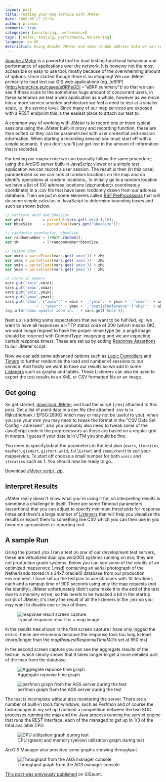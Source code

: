 ```yaml
---
layout: post
title: Testing your map service with JMeter
date: 2009-09-22 22:54
author: prinsmc
comments: true
categories: [monitoring, performance]
tags: [jmeter, tooling, performance, monitoring]
language: en-GB
description: Using Apache JMeter and some random address data we can run performance tests against a mapservice.
---
```

[Apache JMeter](http://jakarta.apache.org/jmeter/ "JMeter website") is a powerful tool for load 
testing functional behaviour and performance of applications over the network. It is however not 
the most accessible or easy to use tool, mostly because of the overwhelming amount of options. Once 
started though there is no stopping! We use JMeter primarily to load test our GIS web applications 
(eg. [eBRP](http://epractice.eu/cases/eBRPeGDI ="eBRP summary")) so that we can see if these scale 
to the sometimes huge amount of concurrent users, in these scenarios we test a web application as 
a whole, however as we move into a more service oriented architecture we feel a need to test at 
a smaller scale, ie. the service level. Since many of our map services are exposed with a REST 
endpoint this is the easiest place to attach our test to.

A common way of working with JMeter is to record one or more typical sessions using the JMeter 
built-in proxy and recording function, these are then edited so they can be parametrized with 
user credential and session information. When starting a recording session you must start off 
with a simple scenario, if you don't you'll just get lost in the amount of information that is recorded.

For testing our mapservice we can basically follow the same procedure; using the ArcGIS server 
built-in JavaScript viewer or a simple test application we can record a user session. The result 
is then (in this case) parametrized so we can look at random locations on the map and do identify 
operations at random locations., to initially go to a random location we have a list of 100 address 
locations (zip;number;x coordinate;y coordinate) in a .csv file that have been randomly drawn from 
our address database. Then we put in some elements called 
[BSF PreProcessors](http://jakarta.apache.org/jmeter/usermanual/component_reference.html#BSF_PreProcessor "BSF PreProcessor docs") 
that will do some simple calculus in JavaScript to determine bounding boxes and such as shown below.

```javascript
// retrieve wkid and bboxSize
var wkid         = parseInt(vars.get('wkid'),10);
var bboxSize     = parseFloat(vars.get('bboxSize'));

// randomize zoomfactor, bboxSize
var randomnumber = 1+Math.random();
var zM           = 5*randomnumber*bboxSize;

// resize bbox
var xmin = parseFloat(vars.get('xmin')) + zM;
var xmax = parseFloat(vars.get('xmax')) - zM;
var ymin = parseFloat(vars.get('ymin')) + zM;
var ymax = parseFloat(vars.get('ymax')) - zM;

// store in memory
vars.put('xmin',xmin);
vars.put('xmax',xmax);
vars.put('ymin',ymin);
vars.put('ymax',ymax);
vars.put('bbox','{"xmin":' + xmin + ',"ymin":' + ymin + ',"xmax":' + xmax 
              + ',"ymax":' + ymax + ',"spatialReference":{"wkid":' + wkid + '}}');
log.info('bbox updater zoom in: ' + vars.get('bbox'));
```

Next up is adding some expectations that we want to be fulfilled, eg. we want to have all responses 
a HTTP status code of 200 (which means OK), we want image request to have the proper mime type 
(ie. a png8 image should be returned with ContentType: image/png and we are expecting certain 
response times). These are set up by adding 
[Response Assertions](href="http://jakarta.apache.org/jmeter/usermanual/component_reference.html#Response_Assertion "Response Assertion docs") 
to our JMeter script.

Now we can add some advanced options such as 
[Logic Controllers](http://jakarta.apache.org/jmeter/usermanual/component_reference.html#logic_controllers "Logic Controllers docs") 
and [Timers](http://jakarta.apache.org/jmeter/usermanual/component_reference.html#timers "Timers docs") 
to further randomize the load and number of sessions to our service. And finally we want to have our 
results so we add in some 
[Listeners](http://jakarta.apache.org/jmeter/usermanual/component_reference.html#listeners "Listeners docs") 
such as graphs and tables. These Listeners can also be used to export the test results to an XML 
or CSV formatted file or an image.

## Get going
So get started, [download JMeter](http://jakarta.apache.org/site/downloads/downloads_jmeter.cgi "JMeter download location")
and load the script (.jmx) attached to this post. Get a list of point data in a csv file 
(the attached .csv is in Rijksdriehoek / EPSG:28992 which may or may not be useful to you), 
when you use your own you may need to tweak the format in the "CSV Data Set Config - adressen", 
also you probably also need to tweak some of the JavaScript code in the preprocessors as these are 
based on a regular grid in meters. I guess if your data is in UTM you should be fine.

You need to specify/adapt the parameters in the test plan (`users`, `iteraties`, `mapPath`, `gisHost`, 
`gisPort`, `wkid`, `fullExtent` and `zoomExtent`) to suit your mapservice. To start off choose a small 
number for both `users` and `iteraties` such as 1. You should now be ready to go...

Download [JMeter script .zip](/img/2009-09-22-jmeter_script.zip").


## Interpret Results
JMeter really doesn't know what you're using it for, so interpreting results is sometime a challenge 
in itself. There are some Timeout parameters (assertions) that you can adjust to specify minimum 
thresholds for response times and there's a large number of 
[Listeners](http://jakarta.apache.org/jmeter/usermanual/component_reference.html#listeners "Listeners docs" )
that will help you visualize the results or export them to something like CSV which you can then 
use in you favourite spreadsheet or reporting tool.

## A sample Run
Using the posted .jmx I ran a test on one of our development test servers, these are virtualized 
dual cpu win2003 systems running on esx; they are not production grade systems. Below you can see 
some of the results of an optimized mapservice (.msd) containing an aerial photograph of the 
Netherlands stored in a 24x7 oracle10 database from our production environment. I have set up the 
testplan to use 50 users with 10 iterations each and a rampup time of 900 seconds using only the map 
requests (not the identify); JMeter unfortunately didn't quite make it to the end of the test due to 
a memory errror, so this needs to be tweaked a bit in the startup script of JMeter; it's likely the 
result of all the listeners in the .jmx so you may want to disable one or two of them.

<figure>
  <img src="/img/2009-09-22-responseresult.jpg" alt="response result screen capture">
  <figcaption>Typical response result for a map image</figcaption>
</figure>

In the results tree shown in the first screen capture I have only logged the errors; these are 
erroneous because the response took too long to load (more/longer than the 
<em>mapRequestResponseTimeMillis</em> set at 950 ms).

In the second screen capture you can see the aggregate results of the testrun, which clearly 
shows that it takes longer to get a more detailed part of the map from the database.

<figure>
  <img src="/img/2009-09-22-aggregare_response_time.jpg" alt="Aggregate reponse time graph">
  <figcaption>Aggregate reponse time graph</figcaption>
</figure>

<figure>
  <img src="/img/2009-09-22-perfmon.jpg" alt="perfmon graph from the AGS server during the test">
  <figcaption>perfmon graph from the AGS server during the test</figcaption>
</figure>

The test is incomplete without also monitoring the server. There are a number of built-in tools for 
windows, such as Perfmon and of course the taskmanager.In my set up I noticed a competition between 
the two SOC processes running the map and the Java process running the servlet engine that runs the 
REST interface, each of the managed to get up to 1/3 of the total available CPU.

<figure>
  <img src="/img/2009-09-22-cpu.jpg" alt="CPU utilization graph during test">
  <figcaption>CPU (green) and memory (yellow) utilization graph during test</figcaption>
</figure>

ArcGIS Manager also provides some graphs showing throughput.

<figure>
  <img src="/img/2009-09-22-throughput_by_service.png" alt="Throughput from the AGS manager console">
  <figcaption>Throughput graph from the AGS manager console</figcaption>
</figure>


[This post was previously published](http://gispunt.wordpress.com/2009/09/22/testing-your-map-service-with-jmeter/) 
on GISpunt.
